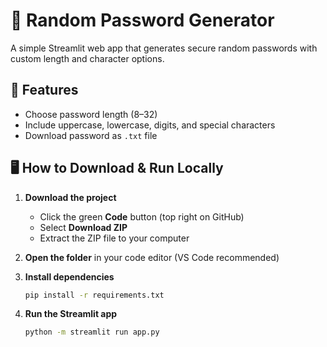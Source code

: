 # 🔑 Random Password Generator

A simple Streamlit web app that generates secure random passwords with custom length and character options.

## 🚀 Features
- Choose password length (8–32)
- Include uppercase, lowercase, digits, and special characters
- Download password as `.txt` file

## 🖥️ How to Download & Run Locally

1. **Download the project**
   - Click the green **Code** button (top right on GitHub)
   - Select **Download ZIP**
   - Extract the ZIP file to your computer

2. **Open the folder** in your code editor (VS Code recommended)

3. **Install dependencies**
   ```bash
   pip install -r requirements.txt
4. **Run the Streamlit app**
   ```bash
   python -m streamlit run app.py
